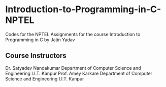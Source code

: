 # Introduction-to-Programming-in-C-NPTEL
Codes for the NPTEL Assignments for the course Introduction to Programming in C by Jatin Yadav
## Course Instructors
Dr. Satyadev Nandakumar Department of Computer Science and Engineering I.I.T. Kanpur 
Prof. Amey Karkare Department of Computer Science and Engineering I.I.T. Kanpur
